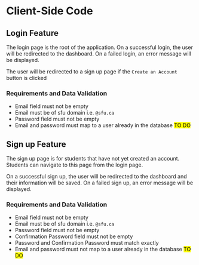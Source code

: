 # Client-Side Code


## Login Feature
The login page is the root of the application. On a successful login, the user will be redirected to the dashboard. On a failed login, an error message will be displayed.

The user will be redirected to a sign up page if the `Create an Account` button is clicked

### Requirements and Data Validation
* Email field must not be empty
* Email must be of sfu domain i.e. `@sfu.ca`
* Password field must not be empty
* Email and password must map to a user already in the database <mark>TO DO</mark>


## Sign up Feature
The sign up page is for students that have not yet created an account. Students can navigate to this page from the login page.

On a successful sign up, the user will be redirected to the dashboard and their information will be saved. On a failed sign up, an error message will be displayed.

### Requirements and Data Validation
* Email field must not be empty
* Email must be of sfu domain i.e. `@sfu.ca`
* Password field must not be empty
* Confirmation Password field must not be empty
* Password and Confirmation Password must match exactly
* Email and password must not map to a user already in the database <mark>TO DO</mark>